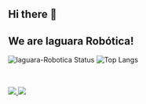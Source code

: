 ## Hi there 👋

<!--

**Here are some ideas to get you started:**

🙋‍♀️ A short introduction - what is your organization all about?
🌈 Contribution guidelines - how can the community get involved?
👩‍💻 Useful resources - where can the community find your docs? Is there anything else the community should know?
🍿 Fun facts - what does your team eat for breakfast?
🧙 Remember, you can do mighty things with the power of [Markdown](https://docs.github.com/github/writing-on-github/getting-started-with-writing-and-formatting-on-github/basic-writing-and-formatting-syntax)
-->

## We are Iaguara Robótica! 
 ![Iaguara-Robotica Status](https://github-readme-stats.vercel.app/api?username=Iaguara-Robotica&show_icons=true)
 ![Top Langs](https://github-readme-stats.vercel.app/api/top-langs/?organization=Iaguara-Robotica&hide_progress=true)
  
  ##
  
<div><br>
 <a href="https://www.linkedin.com/company/iaguara-robotica/" target="_blank">
   <img src="https://img.shields.io/badge/-LinkedIn-%230077B5?style=for-the-badge&logo=linkedin&logoColor=white" target="_blank">
 </a> 
                                                                                                                  
 <a href="mailto:iaguara@iprj.uerj.br">
   <img src="https://img.shields.io/badge/-Gmail-%23333?style=for-the-badge&logo=gmail&logoColor=white" target="_blank">
 </a>
 

</div>
